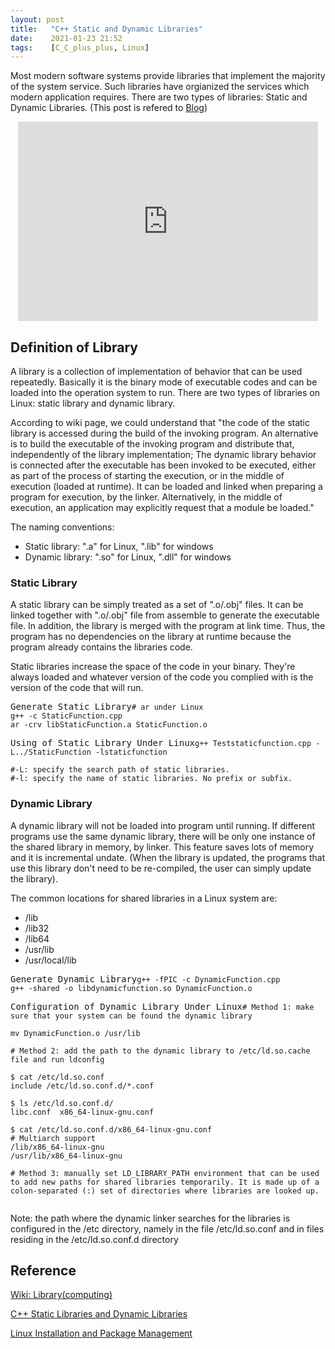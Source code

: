 ```yaml
---
layout: post
title:   "C++ Static and Dynamic Libraries"
date:    2021-01-23 21:52
tags:    [C_C_plus_plus, Linux]
---
```


Most modern software systems provide libraries that implement the majority of the system service. Such libraries have orgianized the services which modern application requires. There are two types of libraries: Static and Dynamic Libraries. (This post is refered to [Blog][blog])

<p align="center"><iframe src="https://giphy.com/embed/YGlRW1Am9q7e0" width="480" height="319" frameBorder="0" class="giphy-embed" allowFullScreen></iframe></p>

## Definition of Library ##

A library is a collection of implementation of behavior that can be used repeatedly. Basically it is the binary mode of executable codes and can be loaded into the operation system to run. There are two types of libraries on Linux: static library and dynamic library.

According to wiki page, we could understand that "the code of the static library is accessed during the build of the invoking program. An alternative is to build the executable of the invoking program and distribute that, independently of the library implementation; The dynamic library behavior is connected after the executable has been invoked to be executed, either as part of the process of starting the execution, or in the middle of execution (loaded at runtime). It can be loaded and linked when preparing a program for execution, by the linker. Alternatively, in the middle of execution, an application may explicitly request that a module be loaded." 

The naming conventions:
- Static library: ".a" for Linux, ".lib" for windows
- Dynamic library: ".so" for Linux, ".dll" for windows

### Static Library ###

A static library can be simply treated as a set of ".o/.obj" files. It can be linked together with ".o/.obj" file from assemble to generate the executable file. In addition, the library is merged with the program at link time. Thus, the program has no dependencies on the library at runtime because the program already contains the libraries code.

Static libraries increase the space of the code in your binary. They're always loaded and whatever version of the code you complied with is the version of the code that will run.

<pre class="highlight">Generate Static Library<code class="hljs"><span class="nb"># ar under Linux
g++ -c StaticFunction.cpp
ar -crv libStaticFunction.a StaticFunction.o
</span></code></pre>

<pre class="highlight">Using of Static Library Under Linux<code class="hljs"><span class="nb">g++ Teststaticfunction.cpp -L../StaticFunction -lstaticfunction

#-L: specify the search path of static libraries.
#-l: specify the name of static libraries. No prefix or subfix.
</span></code></pre>

### Dynamic Library ###

A dynamic library will not be loaded into program until running. If different programs use the same dynamic library, there will be only one instance of the shared library in memory, by linker. This feature saves lots of memory and it is incremental undate. (When the library is updated, the programs that use this library don't need to be re-compiled, the user can simply update the library).

The common locations for shared libraries in a Linux system are:
- /lib
- /lib32
- /lib64
- /usr/lib
- /usr/local/lib

<pre class="highlight">Generate Dynamic Library<code class="hljs"><span class="nb">g++ -fPIC -c DynamicFunction.cpp
g++ -shared -o libdynamicfunction.so DynamicFunction.o
</span></code></pre>

<pre class="highlight">Configuration of Dynamic Library Under Linux<code class="hljs"><span class="nb"># Method 1: make sure that your system can be found the dynamic library

mv DynamicFunction.o /usr/lib

# Method 2: add the path to the dynamic library to /etc/ld.so.cache file and run ldconfig

$ cat /etc/ld.so.conf
include /etc/ld.so.conf.d/*.conf

$ ls /etc/ld.so.conf.d/
libc.conf  x86_64-linux-gnu.conf

$ cat /etc/ld.so.conf.d/x86_64-linux-gnu.conf
# Multiarch support
/lib/x86_64-linux-gnu
/usr/lib/x86_64-linux-gnu

# Method 3: manually set LD_LIBRARY_PATH environment that can be used to add new paths for shared libraries temporarily. It is made up of a colon-separated (:) set of directories where libraries are looked up.

</span></code></pre>

Note: the path where the dynamic linker searches for the libraries is configured in the /etc directory, namely in the file /etc/ld.so.conf and in files residing in the /etc/ld.so.conf.d directory

## Reference ##

[Wiki: Library(computing)](https://en.wikipedia.org/wiki/Library_(computing))

[C++ Static Libraries and Dynamic Libraries](https://xiaoyuliu.github.io/2018/03/19/compare-static-and-dynamic-library/)

[Linux Installation and Package Management](https://learning.lpi.org/en/learning-materials/101-500/102/102.3/102.3_01/)

[blog]: https://xiaoyuliu.github.io/2018/03/19/compare-static-and-dynamic-library/
